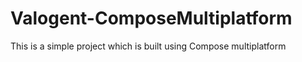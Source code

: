 # Valogent-ComposeMultiplatform
This is a simple project which is built using Compose multiplatform
